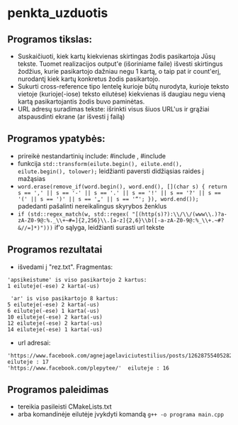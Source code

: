 # penkta_uzduotis

## Programos tikslas:
* Suskaičiuoti, kiek kartų kiekvienas skirtingas žodis pasikartoja Jūsų tekste. Tuomet realizacijos output'e (išoriniame faile) išvesti skirtingus žodžius, kurie pasikartojo dažniau negu 1 kartą, o taip pat ir count'erį, nurodantį kiek kartų konkretus žodis pasikartojo.
* Sukurti cross-reference tipo lentelę kurioje būtų nurodyta, kurioje teksto vietoje (kurioje(-iose) teksto eilutėse) kiekvienas iš daugiau negu vieną kartą pasikartojantis žodis buvo paminėtas.
* URL adresų suradimas tekste: išrinkti visus šiuos URL'us ir grąžiai atspausdinti ekrane (ar išvesti į failą)

## Programos ypatybės:
* prireikė nestandartinių include: #include <regex>, #include <map>
* funkcija ``std::transform(eilute.begin(), eilute.end(), eilute.begin(), tolower);`` leidžianti paversti didžiąsias raides į mažąsias
* ``word.erase(remove_if(word.begin(), word.end(), [](char s) {
                           return s == ',' || s == '-' || s == '.' || s == '!' || s == '?' || s == '(' || s == ')' ||
                                  s == '„' || s == '“'; }), word.end()); `` padedanti pašalinti nereikalingus skyrybos ženklus
*  ``if (std::regex_match(w, std::regex(
                        "[(http(s)?):\\/\\/(www\\.)?a-zA-Z0-9@:%._\\+~#=]{2,256}\\.[a-z]{2,6}\\b([-a-zA-Z0-9@:%_\\+.~#?&//=]*)")))`` if'o sąlyga, leidžianti surasti url tekste
  
## Programos rezultatai
* išvedami į "rez.txt". Fragmentas:
```
'apsikeistume' is viso pasikartojo 2 kartus:
1 eiluteje(-ese) 2 karta(-us)

 'ar' is viso pasikartojo 8 kartus:
5 eiluteje(-ese) 2 karta(-us)
6 eiluteje(-ese) 1 karta(-us)
10 eiluteje(-ese) 2 karta(-us)
12 eiluteje(-ese) 2 karta(-us)
14 eiluteje(-ese) 1 karta(-us)

```
* url adresai:
```
'https://www.facebook.com/agnejagelaviciutestilius/posts/1262875540528237'  eiluteje : 17
'https://www.facebook.com/plepytee/'  eiluteje : 16
```
## Programos paleidimas
* tereikia pasileisti CMakeLists.txt
* arba komandinėje eilutėje įvykdyti komandą ``g++ -o programa main.cpp``
  
